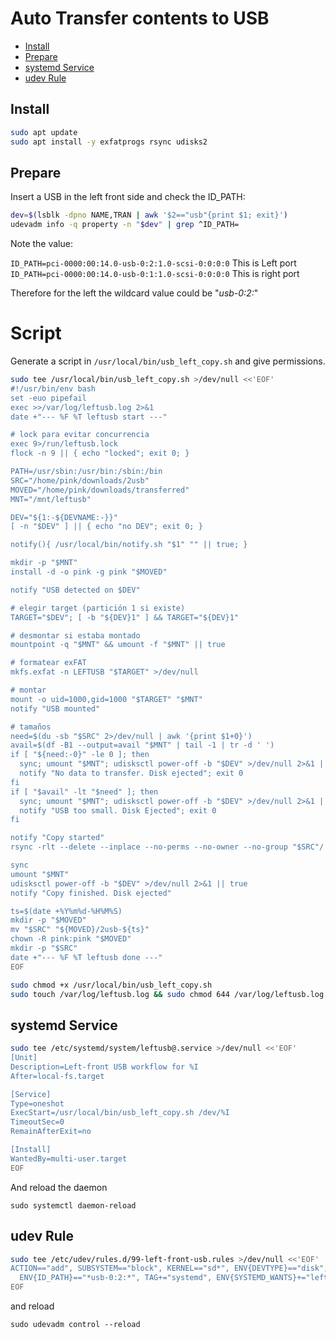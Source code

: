 # Auto Transfer contents to USB

- [Install](#install)
- [Prepare](#prepare)
- [systemd Service](#systemd-service)
- [udev Rule](#udev-rule)


## Install
```bash
sudo apt update
sudo apt install -y exfatprogs rsync udisks2
```

## Prepare
Insert a USB in the left front side and check the ID_PATH:

```bash
dev=$(lsblk -dpno NAME,TRAN | awk '$2=="usb"{print $1; exit}')
udevadm info -q property -n "$dev" | grep ^ID_PATH=
```

Note the value:

`ID_PATH=pci-0000:00:14.0-usb-0:2:1.0-scsi-0:0:0:0` This is Left port  
`ID_PATH=pci-0000:00:14.0-usb-0:1:1.0-scsi-0:0:0:0` This is right port


Therefore for the left the wildcard value could be "*usb-0:2:*"


# Script
Generate a script in `/usr/local/bin/usb_left_copy.sh` and give permissions.

```bash
sudo tee /usr/local/bin/usb_left_copy.sh >/dev/null <<'EOF'
#!/usr/bin/env bash
set -euo pipefail
exec >>/var/log/leftusb.log 2>&1
date +"--- %F %T leftusb start ---"

# lock para evitar concurrencia
exec 9>/run/leftusb.lock
flock -n 9 || { echo "locked"; exit 0; }

PATH=/usr/sbin:/usr/bin:/sbin:/bin
SRC="/home/pink/downloads/2usb"
MOVED="/home/pink/downloads/transferred"
MNT="/mnt/leftusb"

DEV="${1:-${DEVNAME:-}}"
[ -n "$DEV" ] || { echo "no DEV"; exit 0; }

notify(){ /usr/local/bin/notify.sh "$1" "" || true; }

mkdir -p "$MNT"
install -d -o pink -g pink "$MOVED"

notify "USB detected on $DEV"

# elegir target (partición 1 si existe)
TARGET="$DEV"; [ -b "${DEV}1" ] && TARGET="${DEV}1"

# desmontar si estaba montado
mountpoint -q "$MNT" && umount -f "$MNT" || true

# formatear exFAT
mkfs.exfat -n LEFTUSB "$TARGET" >/dev/null

# montar
mount -o uid=1000,gid=1000 "$TARGET" "$MNT"
notify "USB mounted"

# tamaños
need=$(du -sb "$SRC" 2>/dev/null | awk '{print $1+0}')
avail=$(df -B1 --output=avail "$MNT" | tail -1 | tr -d ' ')
if [ "${need:-0}" -le 0 ]; then
  sync; umount "$MNT"; udisksctl power-off -b "$DEV" >/dev/null 2>&1 || true
  notify "No data to transfer. Disk ejected"; exit 0
fi
if [ "$avail" -lt "$need" ]; then
  sync; umount "$MNT"; udisksctl power-off -b "$DEV" >/dev/null 2>&1 || true
  notify "USB too small. Disk Ejected"; exit 0
fi

notify "Copy started"
rsync -rlt --delete --inplace --no-perms --no-owner --no-group "$SRC"/ "$MNT"/

sync
umount "$MNT"
udisksctl power-off -b "$DEV" >/dev/null 2>&1 || true
notify "Copy finished. Disk ejected"

ts=$(date +%Y%m%d-%H%M%S)
mkdir -p "$MOVED"
mv "$SRC" "${MOVED}/2usb-${ts}"
chown -R pink:pink "$MOVED"
mkdir -p "$SRC"
date +"--- %F %T leftusb done ---"
EOF
```

```bash
sudo chmod +x /usr/local/bin/usb_left_copy.sh
sudo touch /var/log/leftusb.log && sudo chmod 644 /var/log/leftusb.log
```

## systemd Service
```bash
sudo tee /etc/systemd/system/leftusb@.service >/dev/null <<'EOF'
[Unit]
Description=Left-front USB workflow for %I
After=local-fs.target

[Service]
Type=oneshot
ExecStart=/usr/local/bin/usb_left_copy.sh /dev/%I
TimeoutSec=0
RemainAfterExit=no

[Install]
WantedBy=multi-user.target
EOF
````

And reload the daemon

`sudo systemctl daemon-reload`

## udev Rule
```bash
sudo tee /etc/udev/rules.d/99-left-front-usb.rules >/dev/null <<'EOF'
ACTION=="add", SUBSYSTEM=="block", KERNEL=="sd*", ENV{DEVTYPE}=="disk", ENV{ID_BUS}=="usb", \
  ENV{ID_PATH}=="*usb-0:2:*", TAG+="systemd", ENV{SYSTEMD_WANTS}+="leftusb@%k.service"
EOF
```

and reload

`sudo udevadm control --reload`

